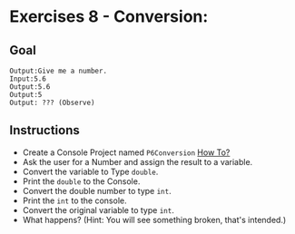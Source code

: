 # Exercises 8 - Conversion: 

## Goal
```
Output:Give me a number.
Input:5.6
Output:5.6
Output:5
Output: ??? (Observe)
```

## Instructions
- Create a Console Project named `P6Conversion` [How To?](https://gist\.github\.com/marczaku/a8b3c38c37e8876a46194a73ed24b1f2)
- Ask the user for a Number and assign the result to a variable.
- Convert the variable to Type `double`.
- Print the `double` to the Console.
- Convert the double number to type `int`.
- Print the `int` to the console.
- Convert the original variable to type `int`.
- What happens? (Hint: You will see something broken, that's intended.)